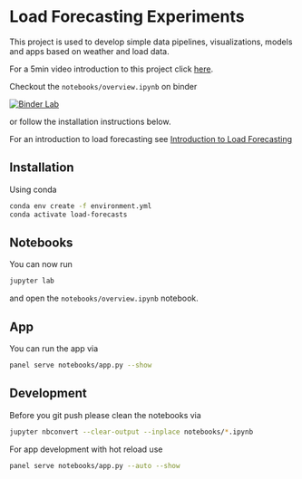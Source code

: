 # Load Forecasting Experiments

This project is used to develop simple data pipelines, visualizations, models and apps based on weather and load data.

For a 5min video introduction to this project click [here](https://youtu.be/1s5qThItIDU).

Checkout the `notebooks/overview.ipynb` on binder

[![Binder Lab](https://mybinder.org/badge_logo.svg)](https://mybinder.org/v2/gh/MarcSkovMadsen/load-forecasts/HEAD?filepath=notebooks%2Foverview.ipynb&urlpath=lab)

or follow the installation instructions below.

For an introduction to load forecasting see [Introduction to Load Forecasting](https://acadpubl.eu/hub/2018-119-15/3/567.pdf)

## Installation

Using conda

```bash
conda env create -f environment.yml
conda activate load-forecasts
```

## Notebooks

You can now run

```bash
jupyter lab
```

and open the `notebooks/overview.ipynb` notebook.

## App

You can run the app via

```bash
panel serve notebooks/app.py --show
```

## Development

Before you git push please clean the notebooks via

```bash
jupyter nbconvert --clear-output --inplace notebooks/*.ipynb
```

For app development with hot reload use

```bash
panel serve notebooks/app.py --auto --show
```
